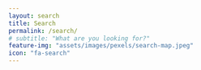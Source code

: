 ```yaml
---
layout: search
title: Search
permalink: /search/
# subtitle: "What are you looking for?"
feature-img: "assets/images/pexels/search-map.jpeg"
icon: "fa-search"
---
```

